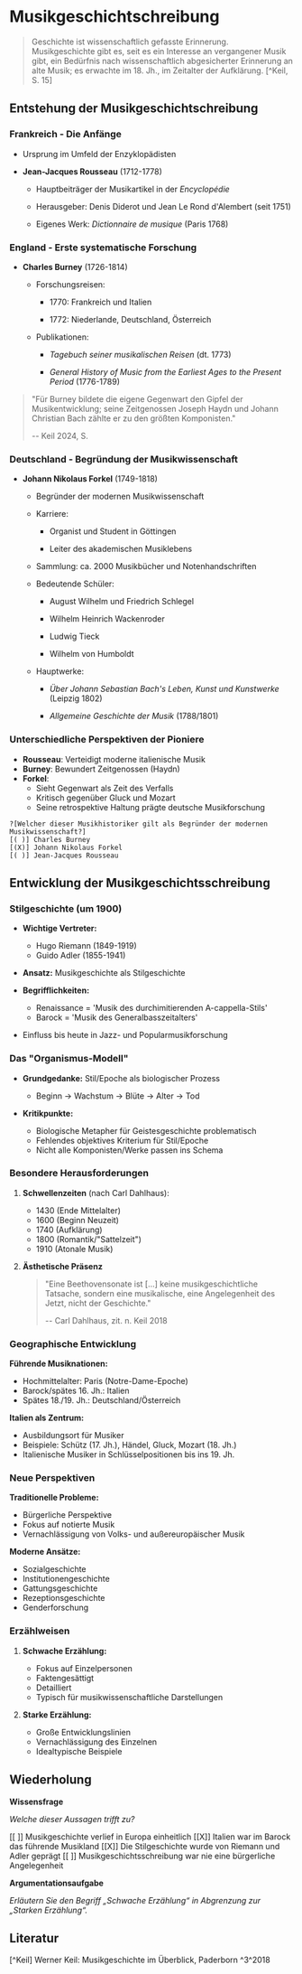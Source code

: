 <!--
author: Dennis Ried
email: dennis.ried@musikwiss.uni-halle.de
version: 1.0.0
language: de
narrator: Deutsch Female
comment: Probleme der Musikgeschichtsschreibung (Sitzung 1)
import: https://raw.githubusercontent.com/LiaTemplates/citations/main/README.md
import: https://gitlab.informatik.uni-halle.de/muwi/vl-mugesch-i/-/raw/main/config.md?ref_type=heads
import: ../config.md
-->

# Musikgeschichtschreibung

> Geschichte ist wissenschaftlich gefasste Erinnerung. Musikgeschichte gibt es, seit es ein Interesse an vergangener Musik gibt, ein Bedürfnis nach wissenschaftlich abgesicherter Erinnerung an alte Musik; es erwachte im 18. Jh., im Zeitalter der Aufklärung. [^Keil, S. 15]

## Entstehung der Musikgeschichtschreibung

### Frankreich - Die Anfänge

* Ursprung im Umfeld der Enzyklopädisten

* **Jean-Jacques Rousseau** (1712-1778)

  * Hauptbeiträger der Musikartikel in der _Encyclopédie_

  * Herausgeber: Denis Diderot und Jean Le Rond d'Alembert (seit 1751)

  * Eigenes Werk: _Dictionnaire de musique_ (Paris 1768)

### England - Erste systematische Forschung

* **Charles Burney** (1726-1814)

  * Forschungsreisen:

    - 1770: Frankreich und Italien

    - 1772: Niederlande, Deutschland, Österreich

  * Publikationen:

    - _Tagebuch seiner musikalischen Reisen_ (dt. 1773)

    - _General History of Music from the Earliest Ages to the Present Period_ (1776-1789)

> "Für Burney bildete die eigene Gegenwart den Gipfel der Musikentwicklung; seine Zeitgenossen Joseph Haydn und Johann Christian Bach zählte er zu den größten Komponisten."
>
> -- Keil 2024, S. 

### Deutschland - Begründung der Musikwissenschaft

* **Johann Nikolaus Forkel** (1749-1818)

  * Begründer der modernen Musikwissenschaft

  * Karriere:

    - Organist und Student in Göttingen

    - Leiter des akademischen Musiklebens

  * Sammlung: ca. 2000 Musikbücher und Notenhandschriften

  * Bedeutende Schüler:

    - August Wilhelm und Friedrich Schlegel

    - Wilhelm Heinrich Wackenroder

    - Ludwig Tieck

    - Wilhelm von Humboldt

  * Hauptwerke:

    - _Über Johann Sebastian Bach's Leben, Kunst und Kunstwerke_ (Leipzig 1802)

    - _Allgemeine Geschichte der Musik_ (1788/1801)

### Unterschiedliche Perspektiven der Pioniere

* **Rousseau**: Verteidigt moderne italienische Musik
* **Burney**: Bewundert Zeitgenossen (Haydn)
* **Forkel**: 
  - Sieht Gegenwart als Zeit des Verfalls
  - Kritisch gegenüber Gluck und Mozart
  - Seine retrospektive Haltung prägte deutsche Musikforschung

```
?[Welcher dieser Musikhistoriker gilt als Begründer der modernen Musikwissenschaft?]
[( )] Charles Burney
[(X)] Johann Nikolaus Forkel
[( )] Jean-Jacques Rousseau
```

## Entwicklung der Musikgeschichtsschreibung

### Stilgeschichte (um 1900)

* **Wichtige Vertreter:**

  * Hugo Riemann (1849-1919)
  * Guido Adler (1855-1941)
* **Ansatz:** Musikgeschichte als Stilgeschichte
* **Begrifflichkeiten:**

  * Renaissance = 'Musik des durchimitierenden A-cappella-Stils'
  * Barock = 'Musik des Generalbasszeitalters'
* Einfluss bis heute in Jazz- und Popularmusikforschung

### Das "Organismus-Modell"

* **Grundgedanke:** Stil/Epoche als biologischer Prozess

  * Beginn → Wachstum → Blüte → Alter → Tod
* **Kritikpunkte:**

  * Biologische Metapher für Geistesgeschichte problematisch
  * Fehlendes objektives Kriterium für Stil/Epoche
  * Nicht alle Komponisten/Werke passen ins Schema

### Besondere Herausforderungen

1. **Schwellenzeiten** (nach Carl Dahlhaus):

   * 1430 (Ende Mittelalter)
   * 1600 (Beginn Neuzeit)
   * 1740 (Aufklärung)
   * 1800 (Romantik/"Sattelzeit")
   * 1910 (Atonale Musik)

2. **Ästhetische Präsenz**

   > "Eine Beethovensonate ist [...] keine musikgeschichtliche Tatsache, sondern eine musikalische, eine Angelegenheit des Jetzt, nicht der Geschichte."
   >
   > -- Carl Dahlhaus, zit. n. Keil 2018

### Geographische Entwicklung

**Führende Musiknationen:**

* Hochmittelalter: Paris (Notre-Dame-Epoche)
* Barock/spätes 16. Jh.: Italien
* Spätes 18./19. Jh.: Deutschland/Österreich

**Italien als Zentrum:**

* Ausbildungsort für Musiker
* Beispiele: Schütz (17. Jh.), Händel, Gluck, Mozart (18. Jh.)
* Italienische Musiker in Schlüsselpositionen bis ins 19. Jh.

### Neue Perspektiven

**Traditionelle Probleme:**

* Bürgerliche Perspektive
* Fokus auf notierte Musik
* Vernachlässigung von Volks- und außereuropäischer Musik

**Moderne Ansätze:**

* Sozialgeschichte
* Institutionengeschichte
* Gattungsgeschichte
* Rezeptionsgeschichte
* Genderforschung

### Erzählweisen

1. **Schwache Erzählung:**

   * Fokus auf Einzelpersonen
   * Faktengesättigt
   * Detailliert
   * Typisch für musikwissenschaftliche Darstellungen

2. **Starke Erzählung:**

   * Große Entwicklungslinien
   * Vernachlässigung des Einzelnen
   * Idealtypische Beispiele

## Wiederholung

**Wissensfrage**

_Welche dieser Aussagen trifft zu?_

[[ ]] Musikgeschichte verlief in Europa einheitlich
[[X]] Italien war im Barock das führende Musikland
[[X]] Die Stilgeschichte wurde von Riemann und Adler geprägt
[[ ]] Musikgeschichtsschreibung war nie eine bürgerliche Angelegenheit

**Argumentationsaufgabe**

_Erläutern Sie den Begriff „Schwache Erzählung“ in Abgrenzung zur „Starken Erzählung“._

## Literatur

[^Keil] Werner Keil: Musikgeschichte im Überblick, Paderborn ^3^2018